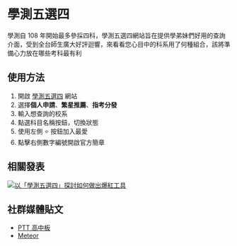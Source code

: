# 學測五選四
學測自 108 年開始最多參採四科，學測五選四網站旨在提供學弟妹們好用的查詢介面，受到全台師生廣大好評迴響，來看看您心目中的科系用了何種組合，該將準備心力放在哪些考科最有利


## 使用方法

1. 開啟 [學測五選四](https://sean.cat/gsat) 網站
2. 選擇**個人申請**、**繁星推薦**、**指考分發**
3. 輸入想查詢的校系
4. 點選科目名稱按鈕，切換狀態
5. 使用左側 :star: 按鈕加入最愛
6. 點擊右側數字編號開啟官方簡章


## 相關發表

[![以「學測五選四」探討如何做出爆紅工具](https://img.youtube.com/vi/9ZF_qOAychw/0.jpg)](https://www.youtube.com/watch?v=9ZF_qOAychw)


## 社群媒體貼文

* [PTT 高中板](https://www.ptt.cc/bbs/SENIORHIGH/M.1572582012.A.D02.html)
* [Meteor](https://meteor.today/article/rPucBU)
